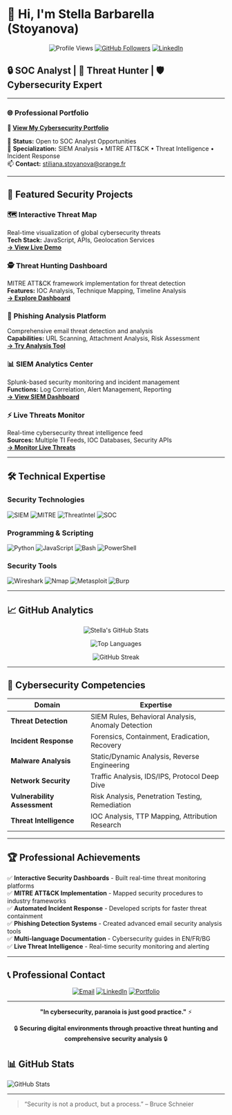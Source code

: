 
# 👋 Hi, I'm Stella Barbarella (Stoyanova)

<div align="center">

![Profile Views](https://komarev.com/ghpv/?username=stellababy2004&color=cyan&style=flat-square)
[![GitHub Followers](https://img.shields.io/github/followers/stellababy2004?style=social)](https://github.com/stellababy2004)
[![LinkedIn](https://img.shields.io/badge/-LinkedIn-blue?style=flat-square&logo=linkedin)](https://www.linkedin.com/in/stella-s-95ba5683/)

</div>

## 🔒 SOC Analyst | 🧠 Threat Hunter | 🛡️ Cybersecurity Expert

---

### 🌐 **Professional Portfolio**
**🔗 [View My Cybersecurity Portfolio](https://stellababy2004.github.io/stella-cybersecurity-portfolio/)**

💼 **Status:** Open to SOC Analyst Opportunities  
💬 **Specialization:** SIEM Analysis • MITRE ATT&CK • Threat Intelligence • Incident Response  
📫 **Contact:** stiliana.stoyanova@orange.fr

---

## 🚀 **Featured Security Projects**

### 🗺️ **Interactive Threat Map**
Real-time visualization of global cybersecurity threats  
**Tech Stack:** JavaScript, APIs, Geolocation Services  
[**→ View Live Demo**](https://stellababy2004.github.io/stella-cybersecurity-portfolio/interactive-threat-map.html)

### 🕵️ **Threat Hunting Dashboard**
MITRE ATT&CK framework implementation for threat detection  
**Features:** IOC Analysis, Technique Mapping, Timeline Analysis  
[**→ Explore Dashboard**](https://stellababy2004.github.io/stella-cybersecurity-portfolio/threat-hunting-dashboard.html)

### 📧 **Phishing Analysis Platform**
Comprehensive email threat detection and analysis  
**Capabilities:** URL Scanning, Attachment Analysis, Risk Assessment  
[**→ Try Analysis Tool**](https://stellababy2004.github.io/stella-cybersecurity-portfolio/phishing-check.html)

### 📊 **SIEM Analytics Center**
Splunk-based security monitoring and incident management  
**Functions:** Log Correlation, Alert Management, Reporting  
[**→ View SIEM Dashboard**](https://stellababy2004.github.io/stella-cybersecurity-portfolio/splunk-incident-response.html)

### ⚡ **Live Threats Monitor**
Real-time cybersecurity threat intelligence feed  
**Sources:** Multiple TI Feeds, IOC Databases, Security APIs  
[**→ Monitor Live Threats**](https://stellababy2004.github.io/stella-cybersecurity-portfolio/live-threats.html)

---

## 🛠️ **Technical Expertise**

### **Security Technologies**
![SIEM](https://img.shields.io/badge/SIEM-Splunk-orange?style=flat-square)
![MITRE](https://img.shields.io/badge/MITRE-ATT%26CK-red?style=flat-square)
![ThreatIntel](https://img.shields.io/badge/Threat-Intelligence-purple?style=flat-square)
![SOC](https://img.shields.io/badge/SOC-Operations-blue?style=flat-square)

### **Programming & Scripting**
![Python](https://img.shields.io/badge/Python-Expert-blue?style=flat-square&logo=python)
![JavaScript](https://img.shields.io/badge/JavaScript-Advanced-yellow?style=flat-square&logo=javascript)
![Bash](https://img.shields.io/badge/Bash-Scripting-green?style=flat-square&logo=gnu-bash)
![PowerShell](https://img.shields.io/badge/PowerShell-Automation-blue?style=flat-square&logo=powershell)

### **Security Tools**
![Wireshark](https://img.shields.io/badge/Wireshark-PacketAnalysis-blue?style=flat-square)
![Nmap](https://img.shields.io/badge/Nmap-NetworkScan-green?style=flat-square)
![Metasploit](https://img.shields.io/badge/Metasploit-PenTest-red?style=flat-square)
![Burp](https://img.shields.io/badge/BurpSuite-WebSec-orange?style=flat-square)

---

## 📈 **GitHub Analytics**

<div align="center">

![Stella's GitHub Stats](https://github-readme-stats.vercel.app/api?username=stellababy2004&show_icons=true&theme=radical&hide_border=true&title_color=cyan&icon_color=cyan&text_color=white)

![Top Languages](https://github-readme-stats.vercel.app/api/top-langs/?username=stellababy2004&layout=compact&theme=radical&hide_border=true&title_color=cyan&text_color=white)

![GitHub Streak](https://github-readme-streak-stats.herokuapp.com/?user=stellababy2004&theme=radical&hide_border=true&stroke=cyan&ring=cyan&fire=orange&currStreakLabel=cyan)

</div>

---

## 🎯 **Cybersecurity Competencies**

| **Domain** | **Expertise** |
|------------|---------------|
| **Threat Detection** | SIEM Rules, Behavioral Analysis, Anomaly Detection |
| **Incident Response** | Forensics, Containment, Eradication, Recovery |
| **Malware Analysis** | Static/Dynamic Analysis, Reverse Engineering |
| **Network Security** | Traffic Analysis, IDS/IPS, Protocol Deep Dive |
| **Vulnerability Assessment** | Risk Analysis, Penetration Testing, Remediation |
| **Threat Intelligence** | IOC Analysis, TTP Mapping, Attribution Research |

---

## 🏆 **Professional Achievements**

✅ **Interactive Security Dashboards** - Built real-time threat monitoring platforms  
✅ **MITRE ATT&CK Implementation** - Mapped security procedures to industry frameworks  
✅ **Automated Incident Response** - Developed scripts for faster threat containment  
✅ **Phishing Detection Systems** - Created advanced email security analysis tools  
✅ **Multi-language Documentation** - Cybersecurity guides in EN/FR/BG  
✅ **Live Threat Intelligence** - Real-time security monitoring and alerting

---

## 📞 **Professional Contact**

<div align="center">

[![Email](https://img.shields.io/badge/Email-Contact-red?style=for-the-badge&logo=gmail)](mailto:stiliana.stoyanova@orange.fr)
[![LinkedIn](https://img.shields.io/badge/LinkedIn-Connect-blue?style=for-the-badge&logo=linkedin)](https://www.linkedin.com/in/stella-s-95ba5683/)
[![Portfolio](https://img.shields.io/badge/Portfolio-Visit-cyan?style=for-the-badge&logo=github)](https://stellababy2004.github.io/stella-cybersecurity-portfolio/)

</div>

---

<div align="center">

**"In cybersecurity, paranoia is just good practice."** ⚡

🔒 **Securing digital environments through proactive threat hunting and comprehensive security analysis** 🔒

</div>

## 📊 GitHub Stats

![GitHub Stats](https://github-readme-stats.vercel.app/api?username=stellababy2004&show_icons=true&theme=radical)

---

> “Security is not a product, but a process.” – Bruce Schneier

